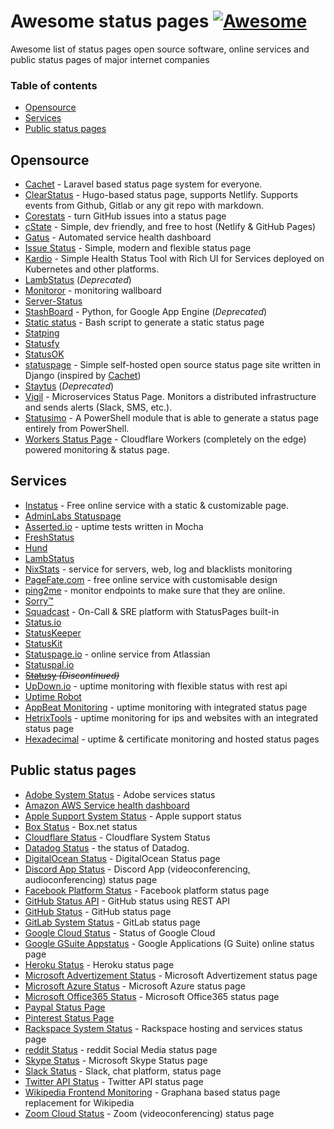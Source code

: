 # Awesome status pages  [![Awesome](https://cdn.rawgit.com/sindresorhus/awesome/d7305f38d29fed78fa85652e3a63e154dd8e8829/media/badge.svg)](https://github.com/sindresorhus/awesome)

Awesome list of status pages open source software, online services and public status pages of major internet companies
### Table of contents

* [Opensource](#opensource)
* [Services](#services)
* [Public status pages](#public-status-pages)

## Opensource
* [Cachet](https://cachethq.io/) - Laravel based status page system for everyone.
* [ClearStatus](https://github.com/weeblrpress/clearstatus/) - Hugo-based status page, supports Netlify. Supports events from Github, Gitlab or any git repo with markdown.
* [Corestats](https://github.com/jayfk/statuspage) - turn GitHub issues into a status page
* [cState](https://github.com/cstate/cstate) - Simple, dev friendly, and free to host (Netlify & GitHub Pages)
* [Gatus](https://github.com/TwinProduction/gatus) - Automated service health dashboard
* [Issue Status](https://github.com/tadhglewis/issue-status) - Simple, modern and flexible status page
* [Kardio](https://github.com/tmobile/kardio) - Simple Health Status Tool with Rich UI for Services deployed on Kubernetes and other platforms.
* [LambStatus](https://lambstatus.github.io) (*Deprecated*)
* [Monitoror](https://monitoror.com/) - monitoring wallboard
* [Server-Status](https://github.com/Pryx/server-status)
* [StashBoard](http://www.stashboard.org/) - Python, for Google App Engine (*Deprecated*)
* [Static status](https://github.com/Cyclenerd/static_status) - Bash script to generate a static status page
* [Statping](https://github.com/hunterlong/statping)
* [Statusfy](https://statusfy.co)
* [StatusOK](https://github.com/sanathp/statusok)
* [statuspage](https://github.com/darkpixel/statuspage) - Simple self-hosted open source status page site written in Django (inspired by [Cachet](https://cachethq.io/))
* [Staytus](https://staytus.co/)  (*Deprecated*)
* [Vigil](https://github.com/valeriansaliou/vigil) - Microservices Status Page. Monitors a distributed infrastructure and sends alerts (Slack, SMS, etc.).
* [Statusimo](https://github.com/EvotecIT/Statusimo) - A PowerShell module that is able to generate a status page entirely from PowerShell.
* [Workers Status Page](https://github.com/eidam/cf-workers-status-page) - Cloudflare Workers (completely on the edge) powered monitoring & status page.

## Services
* [Instatus](https://instatus.com) - Free online service with a static & customizable page.
* [AdminLabs Statuspage](https://www.adminlabs.com/status-page/)
* [Asserted.io](https://asserted.io) - uptime tests written in Mocha
* [FreshStatus](https://www.freshworks.com/statuspage/)
* [Hund](https://hund.io/)
* [LambStatus](https://lambstatus.github.io/)
* [NixStats](https://nixstats.com/) - service for servers, web, log and blacklists monitoring
* [PageFate.com](https://pagefate.com) - free online service with customisable design
* [ping2me](https://www.ping2me.io/) - monitor endpoints to make sure that they are online.
* [Sorry™](https://www.sorryapp.com)
* [Squadcast](https://www.squadcast.com) - On-Call & SRE platform with StatusPages built-in
* [Status.io](https://status.io)
* [StatusKeeper](https://statuskeeper.com/)
* [StatusKit](https://statuskit.com/)
* [Statuspage.io](https://www.statuspage.io) - online service from Atlassian
* [Statuspal.io](https://statuspal.io)
* ~~[Statusy](https://statusy.co) *(Discontinued)*~~
* [UpDown.io](https://updown.io/) - uptime monitoring with flexible status with rest api
* [Uptime Robot](https://uptimerobot.com/)
* [AppBeat Monitoring](https://www.appbeat.io/) - uptime monitoring with integrated status page
* [HetrixTools](https://hetrixtools.com) - uptime monitoring for ips and websites with an integrated status page
* [Hexadecimal](https://tryhexadecimal.com) - uptime & certificate monitoring and hosted status pages

## Public status pages
* [Adobe System Status](https://status.adobe.com/) - Adobe services status
* [Amazon AWS Service health dashboard](https://status.aws.amazon.com/)
* [Apple Support System Status](https://www.apple.com/support/systemstatus/) - Apple support status
* [Box Status](https://status.box.com/) - Box.net status
* [Cloudflare Status](https://www.cloudflarestatus.com/) - Cloudflare System Status
* [Datadog Status](https://status.datadoghq.com/) - the status of Datadog.
* [DigitalOcean Status](https://status.digitalocean.com/) - DigitalOcean Status page
* [Discord App Status](https://status.discordapp.com/) - Discord App (videoconferencing, audioconferencing) status page
* [Facebook Platform Status](https://developers.facebook.com/status/dashboard/) - Facebook platform status page
* [GitHub Status API](https://status.github.com/api) - GitHub status using REST API
* [GitHub Status](https://status.github.com/) - GitHub status page
* [GitLab System Status](https://status.gitlab.com) - GitLab status page
* [Google Cloud Status](https://status.cloud.google.com/) - Status of Google Cloud
* [Google GSuite Appstatus](https://www.google.com/appsstatus) - Google Applications (G Suite) online status page
* [Heroku Status](https://status.heroku.com/) - Heroku status page
* [Microsoft Advertizement Status](https://status.ads.microsoft.com/) - Microsoft Advertizement status page
* [Microsoft Azure Status](https://status.azure.com/ru-ru/status) - Microsoft Azure status page
* [Microsoft Office365 Status](https://status.office365.com/) - Microsoft Office365 status page
* [Paypal Status Page](https://www.paypal-status.com/product/production)
* [Pinterest Status Page](https://www.pintereststatus.com/)
* [Rackspace System Status](https://status.rackspace.com/) - Rackspace hosting and services status page
* [reddit Status](https://www.redditstatus.com/) - reddit Social Media status page
* [Skype Status](https://support.skype.com/en/status/) - Microsoft Skype Status page
* [Slack Status](https://status.slack.com/) - Slack, chat platform, status page
* [Twitter API Status](https://api.twitterstat.us/) - Twitter API status page
* [Wikipedia Frontend Monitoring](https://grafana.wikimedia.org/d/000000479/frontend-traffic?orgId=1) - Graphana based status page replacement for Wikipedia
* [Zoom Cloud Status](https://status.zoom.us/) - Zoom (videoconferencing) status page
